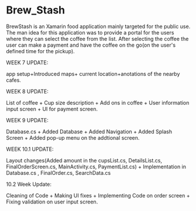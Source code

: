 # Brew_Stash
BrewStash is an Xamarin food application mainly targeted for the public use. The man idea for this application was to provide a portal for the users where they can select the coffee from the list. After selecting the coffee the user can make a payment and have the coffee on the go(on the user's defined time for the pickup).


WEEK 7 UPDATE:

app setup+Introduced maps+ current location+anotations of the nearby cafes.

WEEK 8 UPDATE:

List of coffee + Cup size description + Add ons in coffee + User information input screen + UI for payment screen.

WEEK 9 UPDATE:

Database.cs + Added Database + Added Navigation + Added Splash Screen + Added pop-up menu on the addtional screen.

WEEK 10.1 UPDATE:

Layout changes(Added amount in the cupsList.cs, DetailsList.cs, FinalOrderScreen.cs, MainActivity.cs, PaymentList.cs) + Implementation in Database.cs , FinalOrder.cs, SearchData.cs

10.2 Week Update:

Cleaning of Code + Making UI fixes + Implementing Code on order screen + Fixing validation on user input screen.
